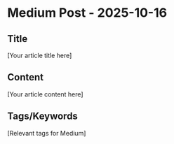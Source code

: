 # Medium Post - 2025-10-16

## Title
[Your article title here]

## Content
[Your article content here]

## Tags/Keywords
[Relevant tags for Medium]
